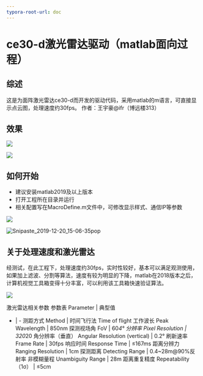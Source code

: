 ```yaml
---
typora-root-url: doc
---
```


# ce30-d激光雷达驱动（matlab面向过程）

## 综述
这是为面阵激光雷达ce30-d而开发的驱动代码，采用matlab的m语言，可直接显示点云图，处理速度约30fps。
作者：王宇豪@ifr（博远楼313）

## 效果

![](/Snipaste_2019-12-20_15-01-22pop.png)

![](/Snipaste_2019-12-20_15-02-04pop.png)

## 如何开始

- 建议安装matlab2019及以上版本
- 打开工程所在目录并运行
- 相关配置写在MacroDefine.m文件中，可修改显示样式、通信IP等参数

![](/Snipaste_2019-12-20_15-06-11pop.png)

![Snipaste_2019-12-20_15-06-35pop](/Snipaste_2019-12-20_15-06-35pop.png)

## 关于处理速度和激光雷达
经测试，在此工程下，处理速度约30fps，实时性较好，基本可以满足观测使用，如果加上滤波、分割等算法，速度有较为明显的下降，matlab在2018版本之后，计算机视觉工具箱变得十分丰富，可以利用该工具箱快速验证算法。

![](/Snipaste_2019-12-20_15-03-57pop.png)

激光雷达相关参数
参数表 Parameter | 典型值
- | -
测距方式 Method | 时间飞行法 Time of flight
工作波长 Peak Wavelength | 850nm
探测视场角 FoV | 60*4°
分辨率 Pixel Resolution | 320*20
角分辨率（垂直） Angular Resolution (vertical) | 0.2°
刷新速率 Frame Rate | 30fps
响应时间 Response Time | ≤167ms
距离分辨力 Ranging Resolution | 1cm
探测距离 Detecting Range | 0.4~28m@90%反射率
非模糊量程 Unambiguity Range | 28m
距离重复精度 Repeatability（1σ） |  ≤5cm

